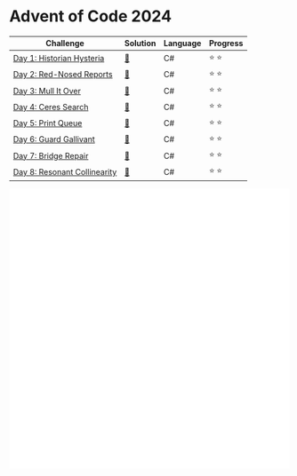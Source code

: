 # Advent of Code 2024

| Challenge | Solution | Language | Progress        |
|---|---|---|---|
|[Day 1: Historian Hysteria](https://adventofcode.com/2024/day/1)    | [🔑](https://github.com/mamjow/adventofcode2024/blob/main/Days/Day1.cs)   | C#       | :star: :star: |           
|[Day 2: Red-Nosed Reports](https://adventofcode.com/2024/day/2)    | [🔑](https://github.com/mamjow/adventofcode2024/blob/main/Days/Day2.cs)   | C#       | :star: :star: |   
|[Day 3: Mull It Over](https://adventofcode.com/2024/day/3)    | [🔑](https://github.com/mamjow/adventofcode2024/blob/main/Days/Day3.cs)   | C#       | :star: :star: |   
|[Day 4: Ceres Search](https://adventofcode.com/2024/day/4)    | [🔑](https://github.com/mamjow/adventofcode2024/blob/main/Days/Day4.cs)   | C#       | :star: :star: |  
|[Day 5: Print Queue](https://adventofcode.com/2024/day/5)    | [🔑](https://github.com/mamjow/adventofcode2024/blob/main/Days/Day5.cs)   | C#       | :star: :star: |  
|[Day 6: Guard Gallivant](https://adventofcode.com/2024/day/6)    | [🔑](https://github.com/mamjow/adventofcode2024/blob/main/Days/Day6.cs)   | C#       | :star: :star: | 
|[Day 7: Bridge Repair](https://adventofcode.com/2024/day/7)    | [🔑](https://github.com/mamjow/adventofcode2024/blob/main/Days/Day7.cs)   | C#       | :star: :star: | 
|[Day 8: Resonant Collinearity](https://adventofcode.com/2024/day/8)    | [🔑](https://github.com/mamjow/adventofcode2024/blob/main/Days/Day8.cs)   | C#       | :star: :star: | 

![track](img.svg)